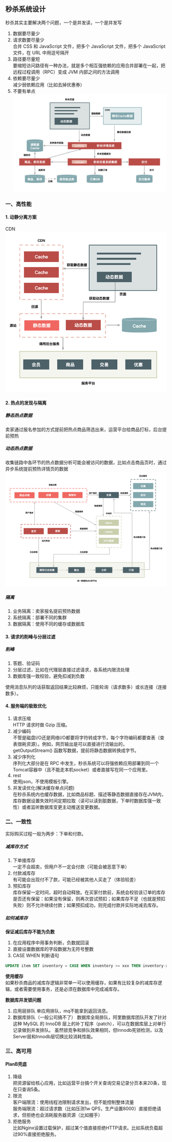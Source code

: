 ## 秒杀系统设计
秒杀其实主要解决两个问题，一个是并发读，一个是并发写
1. 数据要尽量少  
2. 请求数要尽量少  
合并 CSS 和 JavaScript 文件，把多个 JavaScript 文件，把多个 JavaScript 文件，在 URL 中用逗号隔开
3. 路径要尽量短  
要缩短访问路径有一种办法，就是多个相互强依赖的应用合并部署在一起，把远程过程调用（RPC）变成 JVM 内部之间的方法调用
4. 依赖要尽量少  
减少弱依赖应用（比如去掉优惠券）
5. 不要有单点
![](resources/seckill/1.jpg)

### 一、高性能
#### 1. 动静分离方案
CDN
![](resources/seckill/2.jpg)

#### 2. 热点的发现与隔离
##### 静态热点数据
卖家通过报名参加的方式提前把热点商品筛选出来，运营平台给商品打标，后台提前预热
##### 动态热点数据
收集链路中各环节的热点数据分析可能会被访问的数据，比如点击商品页时，通过异步系统提前预热详情页的数据
![](resources/seckill/3.jpg)

##### 隔离
1. 业务隔离：卖家报名提前预热数据
2. 系统隔离：部署不同的集群
3. 数据隔离：使用不同的缓存或数据库

#### 3. 请求的削峰与分层过滤
##### 削峰
1. 答题、验证码
2. 分层过滤，比如在代理层直接过滤请求，各系统内限流处理
3. 数据库强一致校验，避免扣减到负数

使用消息队列的话获取返回结果比较麻烦，只能轮询（请求数多）或长连接（连接数多）。

#### 4. 服务端的极致优化
1. 请求压缩  
HTTP 请求时做 Gzip 压缩。
2. 减少编码  
不管是磁盘I/O还是网络I/O都要将字符转成字节，每个字符编码都要查表（查表很耗资源）。例如，网页输出是可以直接进行流输出的，getOutputStream() 函数写数据，提前将静态数据转换成字节。
3. 减少序列化  
序列化大部分是在 RPC 中发生，秒杀系统可以将强依赖应用部署到同一个Tomcat容器中（且不能走本机socket）或者直接写在同一个应用里。
4. rest  
使用json，不使用模板引擎。
5. 并发读优化(解决缓存单点问题)  
在秒杀系统内也缓存数据，比如商品标题、描述等静态数据直接存在JVM内，库存数据设置失效时间定期拉取（读可以读到脏数据，下单时数据库强一致性）或者监听数据库变更主动推送变更数据。

### 二、一致性
实际购买过程一般为两步：下单和付款。  
##### 减库存方式
1. 下单接库存  
一定不会超卖，但用户不一定会付款（可能会被恶意下单）
2. 付款减库存  
有可能会出现付不了款，可能已经被其他人买走了（体验较差）
3. 预扣库存  
库存保留一定时间，超时自动释放。在买家付款前，系统会校验该订单的库存是否还有保留：如果没有保留，则再次尝试预扣；如果库存不足（也就是预扣失败）则不允许继续付款；如果预扣成功，则完成付款并实际地减去库存。
##### 如何减库存
**保证减后库存不能为负数**
1. 在应用程序中用事务判断，负数就回滚
2. 直接设置数据库的字段数据为无符号整数
3. CASE WHEN 判断语句
```sql
UPDATE item SET inventory = CASE WHEN inventory >= xxx THEN inventory-xxx ELSE inventory END;
```
**使用缓存**  
如果秒杀商品的减库存逻辑非常单一可以使用缓存，如果有比较复杂的减库存逻辑，或者需要使用事务，还是必须在数据库中完成减库存。

**数据库并发锁问题**  
1. 应用层排队
单应用排队，mq不能拿到返回消息。
2. 数据库排队（一般公司搞不了）
数据库全局排队，阿里数据库团队开发了针对这种 MySQL 的 InnoDB 层上的补丁程序（patch），可以在数据库层上对单行记录做到并发排队。
虽然锁竞争和排队效果相同，但Innodb死锁检测，以及Server层和Innodb层切换比较消耗性能。

### 三、高可用
#### PlanB兜底
1. 降级  
把资源留给核心应用，比如运营平台搞个开关查询交易记录分页本来20条，现在只查询5条。
2. 限流  
客户端限流：使用线程池限制请求发出，但不能控制整体流量  
服务端限流：超过请求数（比如压测1w QPS，生产设置8000）直接拒绝请求，但拒绝也会消耗服务器资源（比如握手）  
3. 拒绝服务  
比如Nginx设置过载保护，超过某个值直接拒绝HTTP请求。比如系统负载超过90%直接拒绝服务。